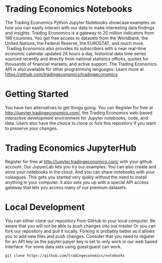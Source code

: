 # Trading Economics Notebooks

The Trading Economics Python Jupyter Notebooks showcase examples on how you can easily interact with our data to make interesting data findings and insights. 
Trading Economics is a gateway to 20 million indicators from 196 countries. You get free access to datasets from the Worldbank, the United Nations, the Federal Reserve, the EUROSTAT, and much more.  Trading Economics also provides its subscribers with a near real-time economic calendar updated 24 hours a day, historical data time series sourced recently and directly from national statistics offices, quotes for thousands of financial markets, and active support. The Trading Economics API is also available for other programming languages. Learn more at https://github.com/tradingeconomics/tradingeconomics 


# Getting Started

You have two alternatives to get things going. You can Register for free at http://jupyter.tradingeconomics.com/, the Trading Economics web-based interactive development environment for Jupyter notebooks, code, and data. Users also have the choice to clone or fork this repository if you want to preserve your changes.


# Trading Economics JupyterHub

Register for free at http://jupyter.tradingeconomics.com/ with your github account. Our JupyerLab lets you try our examples. You can also create and store your notebooks in the cloud. And you can share notebooks with your coleagues. This gets you started very quikly without the need to install anything in your computer. It also sets you up with a special API access gateway that lets you access many of our premium datasets.


# Local Development

You can either clone our repository from GitHub to your local computer. Be aware that you will not be able to push changes into our master
Or you can fork our repository and pull it locally. Forking is probably better as it allows you to add new files and push changes.
Consider that you need to register for an API key as the jupyter:jupyer key is set to only work in our web based interface. For some data sets using guest:guest can work.

`git clone https://github.com/tradingeconomics/notebooks`


